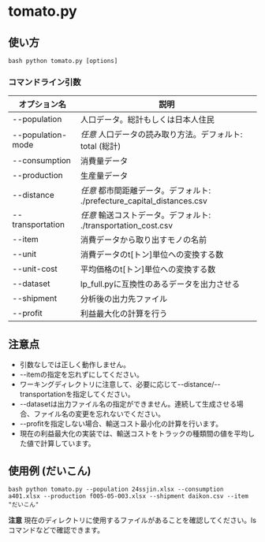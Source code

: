 # tomato.py

## 使い方

`bash
python tomato.py [options]
`

### コマンドライン引数

| オプション名        | 説明   |
|-------------------|-------|
| --population      | 人口データ。総計もしくは日本人住民 |
| --population-mode | *任意* 人口データの読み取り方法。デフォルト: total (総計) |
| --consumption     | 消費量データ |
| --production      | 生産量データ |
| --distance        | *任意* 都市間距離データ。デフォルト: ./prefecture_capital_distances.csv |
| --transportation  | *任意* 輸送コストデータ。デフォルト: ./transportation_cost.csv |
| --item            | 消費データから取り出すモノの名前 |
| --unit            | 消費データのt\[トン\]単位への変換する数 |
| --unit-cost       | 平均価格のt\[トン\]単位への変換する数 |
| --dataset         | lp_full.pyに互換性のあるデータを出力させる |
| --shipment        | 分析後の出力先ファイル |
| --profit          | 利益最大化の計算を行う |

## 注意点

* 引数なしでは正しく動作しません。
* --itemの指定を忘れずにしてください。
* ワーキングディレクトリに注意して、必要に応じて--distance/--transportationを指定してください。
* --datasetは出力ファイル名の指定ができません。連続して生成させる場合、ファイル名の変更を忘れないでください。
* --profitを指定しない場合、輸送コスト最小化の計算を行います。
* 現在の利益最大化の実装では、輸送コストをトラックの種類間の値を平均した値で計算しています。

## 使用例 (だいこん)

`bash
python tomato.py --population 24ssjin.xlsx --consumption a401.xlsx --production f005-05-003.xlsx --shipment daikon.csv --item "だいこん"
`

**注意** 現在のディレクトリに使用するファイルがあることを確認してください。lsコマンドなどで確認できます。
